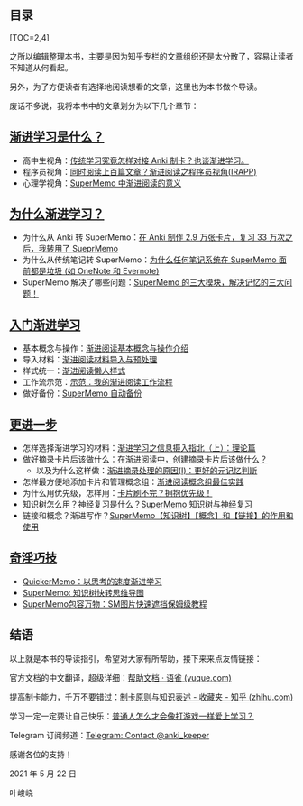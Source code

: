 ## 目录

[TOC=2,4]

之所以编辑整理本书，主要是因为知乎专栏的文章组织还是太分散了，容易让读者不知道从何看起。

另外，为了方便读者有选择地阅读想看的文章，这里也为本书做个导读。

废话不多说，我将本书中的文章划分为以下几个章节：

## [渐进学习是什么？](./2450636)

* 高中生视角：[传统学习究竟怎样对接 Anki 制卡？也谈渐进学习。](./2450556)
* 程序员视角：[同时阅读上百篇文章？渐进阅读之程序员视角(IRAPP)](./2450557)
* 心理学视角：[SuperMemo 中渐进阅读的意义](./2450558)

## [为什么渐进学习？](./2450637)

* 为什么从 Anki 转 SuperMemo：[在 Anki 制作 2.9 万张卡片，复习 33 万次之后，我转用了 SueprMemo](./2450560)
* 为什么从传统笔记转 SuperMemo：[为什么任何笔记系统在 SuperMemo 面前都是垃圾 (如 OneNote 和 Evernote)](./2450561)
* SuperMemo 解决了哪些问题：[SuperMemo 的三大模块，解决记忆的三大问题！](./2450562)

## [入门渐进学习](./2450638)

* 基本概念与操作：[渐进阅读基本概念与操作介绍](./2450594)
* 导入材料：[渐进阅读材料导入与预处理](./2450595)
* 样式统一：[渐进阅读懒人样式](./2450596)
* 工作流示范：[示范：我的渐进阅读工作流程](./2450597)
* 做好备份：[SuperMemo 自动备份](./2450598)

## [更进一步](./2450639)

* 怎样选择渐进学习的材料：[渐进学习之信息摄入指北（上）：理论篇](./2450600)
* 做好摘录卡片后该做什么：[在渐进阅读中，创建摘录卡片后该做什么？](./2450601)
    * 以及为什么这样做：[渐进摘录处理的原因(I)：更好的元记忆判断](./2450602)
* 怎样最方便地添加卡片和管理概念组：[渐进阅读概念组最佳实践](./2450603)
* 为什么用优先级，怎样用：[卡片刷不完？拥抱优先级！](./2450604)
* 知识树怎么用？神经复习是什么？[SuperMemo 知识树与神经复习](./2450605)
* 链接和概念？渐进写作？[SuperMemo【知识树】【概念】和【链接】的作用和使用](./2450606)

## [奇淫巧技](./2450640)

* [QuickerMemo：以思考的速度渐进学习](./2450608)
* [SuperMemo: 知识树快转思维导图](./2450609)
* [SuperMemo包容万物：SM图片快速遮挡保姆级教程](./2450610)

## 结语

以上就是本书的导读指引，希望对大家有所帮助，接下来来点友情链接：

官方文档的中文翻译，超级详细：[帮助文档 · 语雀 (yuque.com)](https://www.yuque.com/supermemo/wiki)

提高制卡能力，千万不要错过：[制卡原则与知识表述 - 收藏夹 - 知乎 (zhihu.com)](https://www.zhihu.com/collection/614280525)

学习一定一定要让自己快乐：[普通人怎么才会像打游戏一样爱上学习？](https://www.zhihu.com/question/429432467/answer/1578551193)

Telegram 订阅频道：[Telegram: Contact @anki\_keeper](https://t.me/anki_keeper)

感谢各位的支持！

2021 年 5 月 22 日

叶峻峣